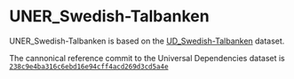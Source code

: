 # UNER_Swedish-Talbanken

UNER_Swedish-Talbanken is based on the [UD_Swedish-Talbanken](https://github.com/UniversalDependencies/UD_Swedish-Talbanken) dataset.

The cannonical reference commit to the Universal Dependencies dataset is [`238c9e4ba316c6ebd16e94cff4acd269d3cd5a4e`](https://github.com/UniversalDependencies/UD_Swedish-Talbanken/tree/238c9e4ba316c6ebd16e94cff4acd269d3cd5a4e)

